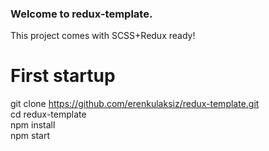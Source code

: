### Welcome to redux-template.<br/>

This project comes with SCSS+Redux ready!<br/>

# First startup

git clone https://github.com/erenkulaksiz/redux-template.git<br/>
cd redux-template<br/>
npm install<br/>
npm start<br/>
